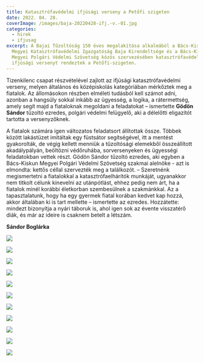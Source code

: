 ```yaml
---
title: Katasztrófavédelmi ifjúsági verseny a Petőfi szigeten
date: 2022. 04. 28.
coverImage: /images/baja-20220428-ifj.-v.-01.jpg
categories:
  - hirek
  - ifjusag
excerpt: A Bajai Tűzoltóság 150 éves megalakítása alkalmából a Bács-Kiskun
  Megyei Katasztrófavédelmi Igazgatóság Baja Kirendeltsége és a Bács-Kiskun
  Megyei Polgári Védelmi Szövetség közös szervezésében katasztrófavédelmi
  ifjúsági versenyt rendeztek a Petőfi-szigeten.
---
```

Tizenkilenc csapat részvételével zajlott az ifjúsági katasztrófavédelmi verseny, melyen általános és középiskolás kategóriában mérkőztek meg a fiatalok. Az állomásokon részben elméleti tudásból kell számot adni, azonban a hangsúly sokkal inkább az ügyesség, a logika, a rátermettség, amely segít majd a fiataloknak megoldani a feladatokat – ismertette **Gödön Sándor** tűzoltó ezredes, polgári védelmi felügyelő, aki a délelőtti eligazítót tartotta a versenyzőknek.

A fiatalok számára igen változatos feladatsort állítottak össze. Többek között lakástüzet imitáltak egy füstsátor segítségével, itt a mentést gyakorolták, de végig kellett menniük a tűzoltósági elemekből összeállított akadálypályán, beöltözni védőruhába, sorversenyeken és ügyességi feladatokban vettek részt. Gödön Sándor tűzoltó ezredes, aki egyben a Bács-Kiskun Megyei Polgári Védelmi Szövetség szakmai alelnöke - azt is elmondta: kettős céllal szervezték meg a találkozót. – Szeretnénk megismertetni a fiatalokkal a katasztrófaelhárítók munkáját, ugyanakkor nem titkolt célunk kinevelni az utánpótlást, ehhez pedig nem árt, ha a fiatalok minél korábbi életkorban szembesülnek a szakmánkkal. Az a tapasztalatunk, hogy ha egy gyermek fiatal korában kedvet kap hozzá, akkor általában ki is tart mellette – ismertette az ezredes. Hozzátette: mindezt bizonyítja a nyári táboruk is, ahol igen sok az évente visszatérő diák, és már az ideire is csaknem betelt a létszám.

**Sándor Boglárka**

![](/images/baja-20220428-ifj.-v.-02.jpg)

![](/images/baja-20220428-ifj.-v.-03.jpg)

![](/images/baja-20220428-ifj.-v.-04.jpg)

![](/images/baja-20220428-ifj.-v.-05.jpg)

![](/images/baja-20220428-ifj.-v.-06.jpg)

![](/images/baja-20220428-ifj.-v.-07.jpg)

![](/images/baja-20220428-ifj.-v.-08.jpg)

![](/images/baja-20220428-ifj.-v.-09.jpg)

![](/images/baja-20220428-ifj.-v.-10.jpg)

![](/images/baja-20220428-ifj.-v.-12.jpg)

![](/images/baja-20220428-ifj.-v.-13.jpg)
